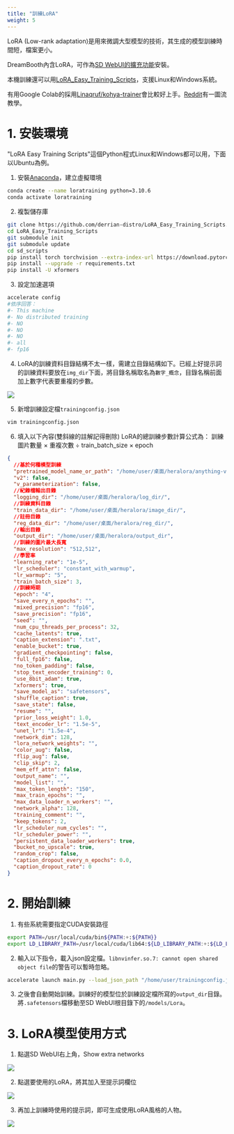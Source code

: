 ```yaml
---
title: "訓練LoRA"
weight: 5
---
```



LoRA (Low-rank adaptation)是用來微調大型模型的技術，其生成的模型訓練時間短，檔案更小。

DreamBooth內含LoRA，可作為[SD WebUI的擴充功能](https://github.com/d8ahazard/sd_dreambooth_extension)安裝。

本機訓練還可以用[LoRA_Easy_Training_Scripts](https://github.com/derrian-distro/LoRA_Easy_Training_Scripts)，支援Linux和Windows系統。

有用Google Colab的採用[Linaqruf/kohya-trainer](https://github.com/Linaqruf/kohya-trainer)會比較好上手。[Reddit](https://www.reddit.com/r/StableDiffusion/comments/111mhsl/lora_training_guide_version_20_i_added_multiple/)有一圖流教學。


# 1. 安裝環境

"LoRA Easy Training Scripts"這個Python程式Linux和Windows都可以用，下面以Ubuntu為例。

1. 安裝[Anaconda](https://ivonblog.com/posts/linux-anaconda/)，建立虛擬環境
```bash
conda create --name loratraining python=3.10.6
conda activate loratraining
```

2. 複製儲存庫
```bash
git clone https://github.com/derrian-distro/LoRA_Easy_Training_Scripts.git
cd LoRA_Easy_Training_Scripts
git submodule init
git submodule update
cd sd_scripts
pip install torch torchvision --extra-index-url https://download.pytorch.org/whl/cu116
pip install --upgrade -r requirements.txt
pip install -U xformers
```


3. 設定加速選項
```bash
accelerate config
#依序回答：
#- This machine
#- No distributed training
#- NO
#- NO
#- NO
#- all
#- fp16
```


4. LoRA的訓練資料目錄結構不太一樣，需建立目錄結構如下。已經上好提示詞的訓練資料要放在`img_dir`下面，將目錄名稱取名為`數字_概念`，目錄名稱前面加上數字代表要重複的步數。

![](../../images/lora-1.webp)


5. 新增訓練設定檔`trainingconfig.json`
```bash
vim trainingconfig.json
```

6. 填入以下內容(雙斜線的註解記得刪除) LoRA的總訓練步數計算公式為： 訓練圖片數量 × 重複次數 ÷ train_batch_size × epoch
```json
{
  //基於何種模型訓練
  "pretrained_model_name_or_path": "/home/user/桌面/heralora/anything-v4.5-pruned.ckpt",
  "v2": false,
  "v_parameterization": false,
  //紀錄檔輸出目錄
  "logging_dir": "/home/user/桌面/heralora/log_dir/",
  //訓練資料目錄
  "train_data_dir": "/home/user/桌面/heralora/image_dir/",
  //註冊目錄
  "reg_data_dir": "/home/user/桌面/heralora/reg_dir/",
  //輸出目錄
  "output_dir": "/home/user/桌面/heralora/output_dir",
  //訓練的圖片最大長寬
  "max_resolution": "512,512",
  //學習率
  "learning_rate": "1e-5",
  "lr_scheduler": "constant_with_warmup",
  "lr_warmup": "5",
  "train_batch_size": 3,
  //訓練時期
  "epoch": "4",
  "save_every_n_epochs": "",
  "mixed_precision": "fp16",
  "save_precision": "fp16",
  "seed": "",
  "num_cpu_threads_per_process": 32,
  "cache_latents": true,
  "caption_extension": ".txt",
  "enable_bucket": true,
  "gradient_checkpointing": false,
  "full_fp16": false,
  "no_token_padding": false,
  "stop_text_encoder_training": 0,
  "use_8bit_adam": true,
  "xformers": true,
  "save_model_as": "safetensors",
  "shuffle_caption": true,
  "save_state": false,
  "resume": "",
  "prior_loss_weight": 1.0,
  "text_encoder_lr": "1.5e-5",
  "unet_lr": "1.5e-4",
  "network_dim": 128,
  "lora_network_weights": "",
  "color_aug": false,
  "flip_aug": false,
  "clip_skip": 2,
  "mem_eff_attn": false,
  "output_name": "",
  "model_list": "",
  "max_token_length": "150",
  "max_train_epochs": "",
  "max_data_loader_n_workers": "",
  "network_alpha": 128,
  "training_comment": "",
  "keep_tokens": 2,
  "lr_scheduler_num_cycles": "",
  "lr_scheduler_power": "",
  "persistent_data_loader_workers": true,
  "bucket_no_upscale": true,
  "random_crop": false,
  "caption_dropout_every_n_epochs": 0.0,
  "caption_dropout_rate": 0
}
```

# 2. 開始訓練


1. 有些系統需要指定CUDA安裝路徑
```bash
export PATH=/usr/local/cuda/bin${PATH:+:${PATH}}
export LD_LIBRARY_PATH=/usr/local/cuda/lib64:${LD_LIBRARY_PATH:+:${LD_LIBRARY_PATH}}
```

2. 輸入以下指令，載入json設定檔。`libnvinfer.so.7: cannot open shared object file`的警告可以暫時忽略。
```bash
accelerate launch main.py --load_json_path "/home/user/trainingconfig.json"
```

3. 之後會自動開始訓練。訓練好的模型位於訓練設定檔所寫的`output_dir`目錄。將`.safetensors`檔移動至SD WebUI根目錄下的`/models/Lora`。


# 3. LoRA模型使用方式

1. 點選SD WebUI右上角，Show extra networks

![](../../images/lora-2.webp)

2. 點選要使用的LoRA，將其加入至提示詞欄位

![](../../images/lora-3.webp)

3. 再加上訓練時使用的提示詞，即可生成使用LoRA風格的人物。

![](../../images/lora-4.webp)
